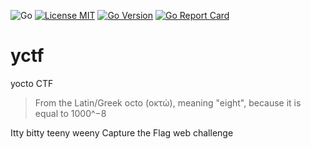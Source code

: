 ![Go](https://github.com/tonyskapunk/yctf/workflows/Go/badge.svg)
[![License MIT](https://img.shields.io/github/license/tonyskapunk/yctf?style=plastic)](https://github.com/tonyskapunk/yctf/blob/main/LICENSE)
[![Go Version](https://img.shields.io/github/go-mod/go-version/tonyskapunk/yctf?style=plastic)](https://github.com/tonyskapunk/yctf/)
[![Go Report Card](https://goreportcard.com/badge/github.com/tonyskapunk/yctf)](https://goreportcard.com/report/github.com/tonyskapunk/yctf)

# yctf
yocto CTF

> From the Latin/Greek octo (οκτώ), meaning "eight", because it is equal to 1000^−8

Itty bitty teeny weeny Capture the Flag web challenge
